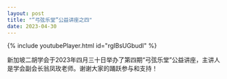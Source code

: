 ```yaml
---
layout: post
title: "“弓弦乐堂”公益讲座之四"
date: 2023-04-30
---
```

{% include youtubePlayer.html id="rgIBsUGbudI" %}

新加坡二胡学会于2023年四月三十日举办了第四期“弓弦乐堂”公益讲座，主讲人是学会副会长翁凤玫老师。谢谢大家的踊跃参与和支持！
<!--more-->
